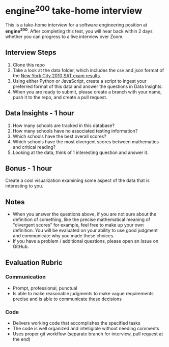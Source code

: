 # <b>engine<sup>200</sup></b> take-home interview

This is a take-home interview for a software engineering position at <b>engine<sup>200</sup></b>. After completing this test, you will hear back within 2 days whether you can progress to a live interview over Zoom.

## Interview Steps

1. Clone this repo
2. Take a look at the data folder, which includes the csv and json format of the [New York City 2010 SAT exam results](https://catalog.data.gov/dataset/sat-college-board-2010-school-level-results-5c6d6).
3. Using either Python or JavaScript, create a script to ingest your preferred format of this data and answer the questions in Data Insights.
4. When you are ready to submit, please create a branch with your name, push it to the repo, and create a pull request.

## Data Insights - 1 hour

1. How many schools are tracked in this database?
2. How many schools have no associated testing information?
3. Which schools have the best overall scores?
4. Which schools have the most divergent scores between mathematics and critical reading?
5. Looking at the data, think of 1 interesting question and answer it.

## Bonus - 1 hour

Create a cool visualization examining some aspect of the data that is interesting to you.

## Notes

- When you answer the questions above, if you are not sure about the definition of something, like the precise mathematical meaning of "divergent scores" for example, feel free to make up your own definition. You will be evaluated on your ability to use good judgment and communicate why you made these choices.
- If you have a problem / additional questions, please open an Issue on GitHub.

## Evaluation Rubric
### Communication
- Prompt, professional, punctual
- Is able to make reasonable judgments to make vague requirements precise and is able to communicate these decisions

### Code
- Delivers working code that accomplishes the specified tasks
- The code is well organized and intelligible without needing comments
- Uses proper git workflow (separate branch for interview, pull request at the end)
